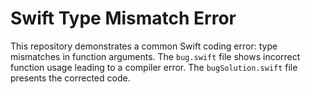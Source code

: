 # Swift Type Mismatch Error

This repository demonstrates a common Swift coding error: type mismatches in function arguments. The `bug.swift` file shows incorrect function usage leading to a compiler error. The `bugSolution.swift` file presents the corrected code.